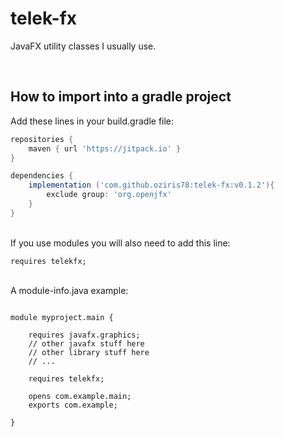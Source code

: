 # telek-fx
JavaFX utility classes I usually use.


<br>

## How to import into a gradle project

Add these lines in your build.gradle file:

```GROOVY
repositories {
    maven { url 'https://jitpack.io' }
}

dependencies {
    implementation ('com.github.oziris78:telek-fx:v0.1.2'){
        exclude group: 'org.openjfx'
    }
}
```

<br>
If you use modules you will also need to add this line:

```
requires telekfx;
```
<br>
A module-info.java example:

```

module myproject.main {

    requires javafx.graphics;
    // other javafx stuff here
    // other library stuff here
    // ...
    
    requires telekfx;
    
    opens com.example.main;
    exports com.example;

}

```

